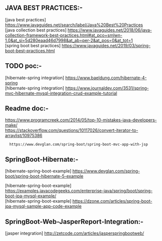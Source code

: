 ## JAVA BEST PRACTICES:- ##

   [java best practices] https://www.javaguides.net/search/label/Java%20Best%20Practices <br>
   [java collection best practices] https://www.javaguides.net/2018/06/java-collection-framework-best-practices.html#at_pco=smlwn-1.0&at_si=5d280eaad46d7998&at_ab=per-2&at_pos=0&at_tot=1 <br>
   [spring boot best practices] https://www.javaguides.net/2019/03/spring-boot-best-practices.html
   
## TODO poc:- ##
   [hibernate-spring integration] https://www.baeldung.com/hibernate-4-spring <br>
   [hibernate-spring integration] https://www.journaldev.com/3531/spring-mvc-hibernate-mysql-integration-crud-example-tutorial
   
## Readme doc:- ##
   https://www.programcreek.com/2014/05/top-10-mistakes-java-developers-make/ <br>
      https://stackoverflow.com/questions/10117026/convert-iterator-to-arraylist/10975386 <br>
      
      https://www.devglan.com/spring-boot/spring-boot-mvc-app-with-jsp
      
## SpringBoot-Hibernate:- ##
  [hibernate-spring-boot-example] https://www.devglan.com/spring-boot/spring-boot-hibernate-5-example<br>

   [hibernate-spring-boot-example] https://examples.javacodegeeks.com/enterprise-java/spring/boot/spring-boot-jpa-mysql-example/<br>
   [hibernate-spring-boot-example] https://dzone.com/articles/spring-boot-jpa-mysql-sample-app-code-example
   
 ## SpringBoot-Web-JasperReport-Integration:- ##
   [jasper integration] http://zetcode.com/articles/jasperspringbootweb/





